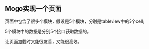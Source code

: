 ## Mogo实现一个页面

页面中包含了很多个模块，假设是5个模块，分别是tableview中的5个cell;

5个模块中的数据是分别5个接口获取数据的。

让页面加载时又能很友善，又能很高效。
